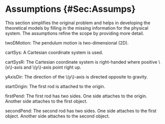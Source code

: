 # Assumptions {#Sec:Assumps}

This section simplifies the original problem and helps in developing the theoretical models by filling in the missing information for the physical system. The assumptions refine the scope by providing more detail.

<div id="twoDMotion"></div>

twoDMotion: The pendulum motion is two-dimensional (2D).

<div id="cartSys"></div>

cartSys: A Cartesian coordinate system is used.

<div id="cartSysR"></div>

cartSysR: The Cartesian coordinate system is right-handed where positive \\(x\\)-axis and \\(y\\)-axis point right up.

<div id="yAxisDir"></div>

yAxisDir: The direction of the \\(y\\)-axis is directed opposite to gravity.

<div id="startOrigin2x"></div>

startOrigin: The first rod is attached to the origin.

<div id="firstPend"></div>

firstPend: The first rod has two sides. One side attaches to the origin. Another side attaches to the first object.

<div id="secondPend"></div>

secondPend: The second rod has two sides. One side attaches to the first object. Another side attaches to the second object.
